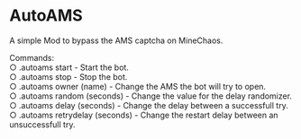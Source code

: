 # AutoAMS
A simple Mod to bypass the AMS captcha on MineChaos.

Commands:       
○ .autoams start - Start the bot.     
○ .autoams stop - Stop the bot.   
○ .autoams owner (name) - Change the AMS the bot will try to open.      
○ .autoams random (seconds) - Change the value for the delay randomizer.   
○ .autoams delay (seconds) - Change the delay between a successfull try.    
○ .autoams retrydelay (seconds) - Change the restart delay between an unsuccessfull try.
